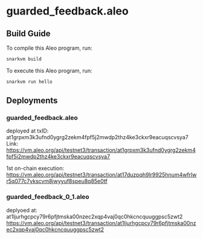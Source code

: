 # guarded_feedback.aleo

## Build Guide

To compile this Aleo program, run:
```bash
snarkvm build
```

To execute this Aleo program, run:
```bash
snarkvm run hello
```

## Deployments

### guarded_feedback.aleo

deployed at txID: at1grpxm3k3ufnd0ygrg2zekm4fpf5j2mwdp2thz4ke3ckxr9eacuqscvsya7
Link: 
https://vm.aleo.org/api/testnet3/transaction/at1grpxm3k3ufnd0ygrg2zekm4fpf5j2mwdp2thz4ke3ckxr9eacuqscvsya7

1st on-chain execution: 
https://vm.aleo.org/api/testnet3/transaction/at17duzpqh9lr9925hnum4wfrlwr5q077c7ykscvm8jwyyuf8speu8q85e0tf

### guarded_feedback_0_1.aleo

deplyoed at: at1ljurhgcpcy79r6pfjtmska00nzec2xqp4vaj0qc0hkcncquuggpsc5zwt2
https://vm.aleo.org/api/testnet3/transaction/at1ljurhgcpcy79r6pfjtmska00nzec2xqp4vaj0qc0hkcncquuggpsc5zwt2